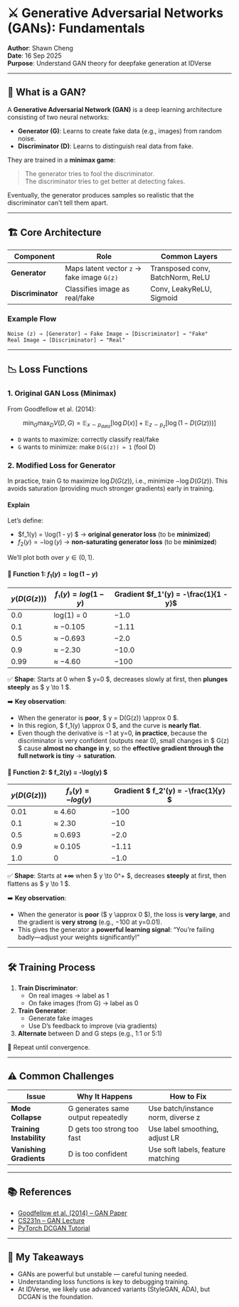 # ⚔️ Generative Adversarial Networks (GANs): Fundamentals  

**Author**: Shawn Cheng  
**Date**: 16 Sep 2025  
**Purpose**: Understand GAN theory for deepfake generation at IDVerse  

---

## 🧠 What is a GAN?

A **Generative Adversarial Network (GAN)** is a deep learning architecture consisting of two neural networks:

- **Generator (G)**: Learns to create fake data (e.g., images) from random noise.
- **Discriminator (D)**: Learns to distinguish real data from fake.

They are trained in a **minimax game**:
> The generator tries to fool the discriminator.  
> The discriminator tries to get better at detecting fakes.

Eventually, the generator produces samples so realistic that the discriminator can't tell them apart.

---

## 🏗️ Core Architecture

| Component | Role | Common Layers |
|--------|------|----------------|
| **Generator** | Maps latent vector `z` → fake image `G(z)` | Transposed conv, BatchNorm, ReLU |
| **Discriminator** | Classifies image as real/fake | Conv, LeakyReLU, Sigmoid |

### Example Flow

```
Noise (z) → [Generator] → Fake Image → [Discriminator] → "Fake"
Real Image → [Discriminator] → "Real"
```

---

## 📉 Loss Functions

### 1. **Original GAN Loss (Minimax)**

From Goodfellow et al. (2014):

$$
\min_G \max_D V(D, G) = \mathbb{E}_{x \sim p_{data}}[\log D(x)] + \mathbb{E}_{z \sim p_z}[\log(1 - D(G(z)))]
$$

- `D` wants to maximize: correctly classify real/fake
- `G` wants to minimize: make `D(G(z)) ≈ 1` (fool D)

### 2. **Modified Loss for Generator**

In practice, train G to maximize $\log D(G(z))$, i.e., minimize $-\log D(G(z))$. This avoids saturation (providing much stronger gradients) early in training.

#### Explain

Let’s define:

- $f_1(y) = \log(1 - y) $ → **original generator loss** (to be **minimized**)
- $f_2(y) = -\log(y)$ → **non-saturating generator loss** (to be **minimized**)

We’ll plot both over $y \in (0, 1)$.

#### 🔹 Function 1: $f_1(y) = \log(1 - y)$

| $y (D(G(z)))$ | $f₁(y) = log(1−y)$ | Gradient $f_1'(y) = -\frac{1}{1 - y}$ |
|-------------|------------------|------------------------------------------|
| 0.0         | log(1) = 0       | −1.0                                     |
| 0.1         | ≈ −0.105         | −1.11                                    |
| 0.5         | ≈ −0.693         | −2.0                                     |
| 0.9         | ≈ −2.30          | −10.0                                    |
| 0.99        | ≈ −4.60          | −100                                     |

✅ **Shape**: Starts at 0 when $ y=0 $, decreases slowly at first, then **plunges steeply** as $ y \to 1 $.

➡️ **Key observation**:  

- When the generator is **poor**, $ y = D(G(z)) \approx 0 $.  
- In this region, $ f_1(y) \approx 0 $, and the curve is **nearly flat**.  
- Even though the derivative is −1 at y=0, **in practice**, because the discriminator is very confident (outputs near 0), small changes in $ G(z) $ cause **almost no change in y**, so the **effective gradient through the full network is tiny** → **saturation**.

#### 🔹 Function 2: $ f_2(y) = -\log(y) $

| $y (D(G(z)))$ | $f₂(y) = −log(y)$ | Gradient $ f_2'(y) = -\frac{1}{y} $ |
|-------------|------------------|--------------------------------------|
| 0.01        | ≈ 4.60           | −100                                 |
| 0.1         | ≈ 2.30           | −10                                  |
| 0.5         | ≈ 0.693          | −2.0                                 |
| 0.9         | ≈ 0.105          | −1.11                                |
| 1.0         | 0                | −1.0                                 |

✅ **Shape**: Starts at **+∞** when $ y \to 0^+ $, decreases **steeply** at first, then flattens as $ y \to 1 $.

➡️ **Key observation**:  

- When the generator is **poor** ($ y \approx 0 $), the loss is **very large**, and the gradient is **very strong** (e.g., −100 at y=0.01).  
- This gives the generator a **powerful learning signal**: “You’re failing badly—adjust your weights significantly!”

---

## 🛠️ Training Process

1. **Train Discriminator**:
   - On real images → label as 1
   - On fake images (from G) → label as 0
2. **Train Generator**:
   - Generate fake images
   - Use D’s feedback to improve (via gradients)
3. **Alternate** between D and G steps (e.g., 1:1 or 5:1)

🔁 Repeat until convergence.

---

## ⚠️ Common Challenges

| Issue | Why It Happens | How to Fix |
|------|----------------|-----------|
| **Mode Collapse** | G generates same output repeatedly | Use batch/instance norm, diverse z |
| **Training Instability** | D gets too strong too fast | Use label smoothing, adjust LR |
| **Vanishing Gradients** | D is too confident | Use soft labels, feature matching |

---

## 📚 References

- [Goodfellow et al. (2014) – GAN Paper](https://arxiv.org/abs/1406.2661)
- [CS231n – GAN Lecture](https://www.youtube.com/watch?v=8L11aMN5KY8)
- [PyTorch DCGAN Tutorial](https://pytorch.org/tutorials/beginner/dcgan_faces_tutorial.html)

---

## 📝 My Takeaways

- GANs are powerful but unstable — careful tuning needed.
- Understanding loss functions is key to debugging training.
- At IDVerse, we likely use advanced variants (StyleGAN, ADA), but DCGAN is the foundation.
